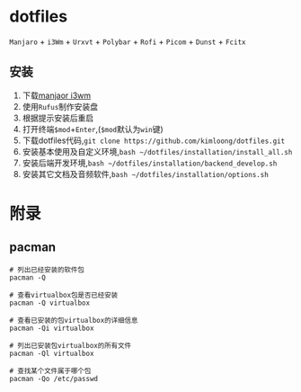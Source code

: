 # dotfiles
`Manjaro` + `i3Wm` + `Urxvt` + `Polybar` + `Rofi` + `Picom` + `Dunst` + `Fcitx`

## 安装
1. 下载[manjaor i3wm](https://manjaro.org/download/#i3)
2. 使用`Rufus`制作安装盘
3. 根据提示安装后重启
4. 打开终端`$mod`+`Enter`,(`$mod`默认为`win`键)
5. 下载dotfiles代码,`git clone https://github.com/kimloong/dotfiles.git`
6. 安装基本使用及自定义环境,`bash ~/dotfiles/installation/install_all.sh`
7. 安装后端开发环境,`bash ~/dotfiles/installation/backend_develop.sh`
8. 安装其它文档及音频软件,`bash ~/dotfiles/installation/options.sh`


# 附录
## pacman
```
# 列出已经安装的软件包
pacman -Q

# 查看virtualbox包是否已经安装
pacman -Q virtualbox

# 查看已安装的包virtualbox的详细信息
pacman -Qi virtualbox

# 列出已安装包virtualbox的所有文件
pacman -Ql virtualbox

# 查找某个文件属于哪个包
pacman -Qo /etc/passwd